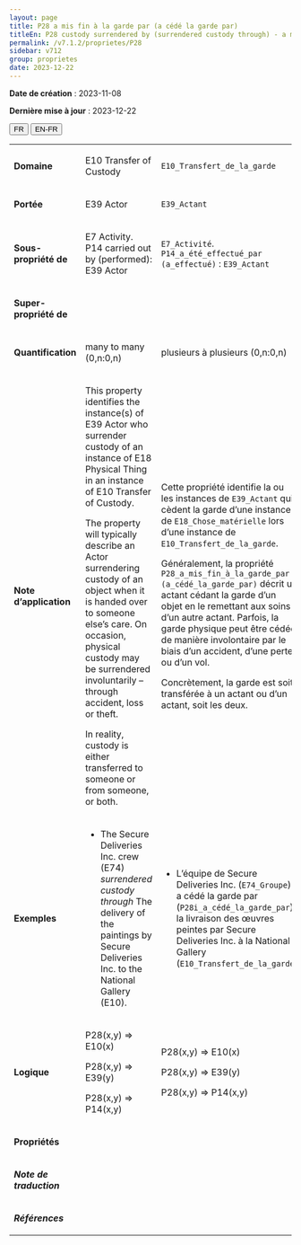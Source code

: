 ```yaml
---
layout: page
title: P28 a mis fin à la garde par (a cédé la garde par)
titleEn: P28 custody surrendered by (surrendered custody through) - a mis fin à la garde par (a cédé la garde par)
permalink: /v7.1.2/proprietes/P28
sidebar: v712
group: proprietes
date: 2023-12-22
---
```


**Date de création** : 2023-11-08

**Dernière mise à jour** : 2023-12-22

<div class="lang-buttons">
 <button id="fr" class="activate">FR</button>
 <button id="en-fr">EN-FR</button>
</div>

<table>
<tbody>
<tr>
<td><p><strong>Domaine</strong></p></td>
<td class="en">
<p>E10 Transfer of Custody</p>
</td>
<td>
<p><code class="language-plaintext highlighter-rouge">E10_Transfert_de_la_garde</code></p>
</td>
</tr>
<tr>
<td><p><strong>Portée</strong></p></td>
<td class="en">
<p>E39 Actor</p>
</td>
<td>
<p><code class="language-plaintext highlighter-rouge">E39_Actant</code></p>
</td>
</tr>
<tr>
<td><p><strong>Sous-propriété de</strong></p></td>
<td class="en">
<p>E7 Activity. P14 carried out by (performed): E39 Actor</p>
</td>
<td>
<p><code class="language-plaintext highlighter-rouge">E7_Activité</code>. <code class="language-plaintext highlighter-rouge">P14_a_été_effectué_par (a_effectué)</code> : <code class="language-plaintext highlighter-rouge">E39_Actant</code></p>
</td>
</tr>
<tr>
<td><p><strong>Super-propriété de</strong></p></td>
<td class="en">
</td>
<td>
</td>
</tr>
<tr>
<td><p><strong>Quantification</strong></p></td>
<td class="en">
<p>many to many (0,n:0,n)</p>
</td>
<td>
<p>plusieurs à plusieurs (0,n:0,n)</p>
</td>
</tr>
<tr>
<td><p><strong>Note d’application</strong></p></td>
<td class="en">
<p>This property identifies the instance(s) of E39 Actor who surrender custody of an instance of E18 Physical Thing in an instance of E10 Transfer of Custody.</p>
<p>The property will typically describe an Actor surrendering custody of an object when it is handed over to someone else’s care. On occasion, physical custody may be surrendered involuntarily – through accident, loss or theft.</p>
<p>In reality, custody is either transferred to someone or from someone, or both.</p>
</td>
<td>
<p>Cette propriété identifie la ou les instances de <code class="language-plaintext highlighter-rouge">E39_Actant</code> qui cèdent la garde d’une instance de <code class="language-plaintext highlighter-rouge">E18_Chose_matérielle</code> lors d’une instance de <code class="language-plaintext highlighter-rouge">E10_Transfert_de_la_garde</code>.</p>
<p>Généralement, la propriété <code class="language-plaintext highlighter-rouge">P28_a_mis_fin_à_la_garde_par (a_cédé_la_garde_par)</code> décrit un actant cédant la garde d’un objet en le remettant aux soins d’un autre actant. Parfois, la garde physique peut être cédée de manière involontaire par le biais d’un accident, d’une perte ou d’un vol. </p>
<p>Concrètement, la garde est soit transférée à un actant ou d’un actant, soit les deux. </p>
</td>
</tr>
<tr>
<td><p><strong>Exemples</strong></p></td>
<td class="en">
<ul>
<li><p>The Secure Deliveries Inc. crew (E74) <em>surrendered custody</em> <em>through </em>The delivery of the paintings by Secure Deliveries Inc. to the National Gallery (E10).</p>
</li>
</ul>
</td>
<td>
<ul>
<li><p>L’équipe de Secure Deliveries Inc. (<code class="language-plaintext highlighter-rouge">E74_Groupe</code>) a cédé la garde par (<code class="language-plaintext highlighter-rouge">P28i_a_cédé_la_garde_par</code>) la livraison des œuvres peintes par Secure Deliveries Inc. à la National Gallery (<code class="language-plaintext highlighter-rouge">E10_Transfert_de_la_garde</code>)</p>
</li>
</ul>
</td>
</tr>
<tr>
<td><p><strong>Logique</strong></p></td>
<td class="en">
<p>P28(x,y) ⇒ E10(x)</p>
<p>P28(x,y) ⇒ E39(y)</p>
<p>P28(x,y) ⇒ P14(x,y)</p>
</td>
<td>
<p>P28(x,y) ⇒ E10(x)</p>
<p>P28(x,y) ⇒ E39(y)</p>
<p>P28(x,y) ⇒ P14(x,y)</p>
</td>
</tr>
<tr>
<td><p><strong>Propriétés</strong></p></td>
<td class="en">
</td>
<td>
</td>
</tr>
<tr>
<td><p><strong><em>Note de traduction</em></strong></p></td>
<td colspan="2">
</td>
</tr>
<tr>
<td><p><strong><em>Références</em></strong></p></td>
<td colspan="2">
<p><em></em></p>
</td>
</tr>
</tbody>
</table>
